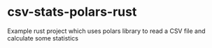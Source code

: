 # csv-stats-polars-rust

Example rust project which uses polars library to read a CSV file and calculate some statistics
